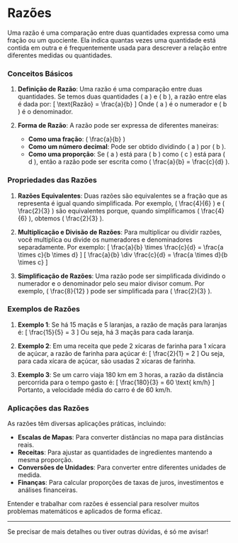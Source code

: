 # Razões 
Uma razão é uma comparação entre duas quantidades expressa como uma fração ou um quociente. Ela indica quantas vezes uma quantidade está contida em outra e é frequentemente usada para descrever a relação entre diferentes medidas ou quantidades.

### Conceitos Básicos

1. **Definição de Razão**:
   Uma razão é uma comparação entre duas quantidades. Se temos duas quantidades \( a \) e \( b \), a razão entre elas é dada por:
   \[
   \text{Razão} = \frac{a}{b}
   \]
   Onde \( a \) é o numerador e \( b \) é o denominador. 

2. **Forma de Razão**:
   A razão pode ser expressa de diferentes maneiras:
   - **Como uma fração**: \( \frac{a}{b} \)
   - **Como um número decimal**: Pode ser obtido dividindo \( a \) por \( b \).
   - **Como uma proporção**: Se \( a \) está para \( b \) como \( c \) está para \( d \), então a razão pode ser escrita como \( \frac{a}{b} = \frac{c}{d} \).

### Propriedades das Razões

1. **Razões Equivalentes**:
   Duas razões são equivalentes se a fração que as representa é igual quando simplificada. Por exemplo, \( \frac{4}{6} \) e \( \frac{2}{3} \) são equivalentes porque, quando simplificamos \( \frac{4}{6} \), obtemos \( \frac{2}{3} \).

2. **Multiplicação e Divisão de Razões**:
   Para multiplicar ou dividir razões, você multiplica ou divide os numeradores e denominadores separadamente. Por exemplo:
   \[
   \frac{a}{b} \times \frac{c}{d} = \frac{a \times c}{b \times d}
   \]
   \[
   \frac{a}{b} \div \frac{c}{d} = \frac{a \times d}{b \times c}
   \]

3. **Simplificação de Razões**:
   Uma razão pode ser simplificada dividindo o numerador e o denominador pelo seu maior divisor comum. Por exemplo, \( \frac{8}{12} \) pode ser simplificada para \( \frac{2}{3} \).

### Exemplos de Razões

1. **Exemplo 1**:
   Se há 15 maçãs e 5 laranjas, a razão de maçãs para laranjas é:
   \[
   \frac{15}{5} = 3
   \]
   Ou seja, há 3 maçãs para cada laranja.

2. **Exemplo 2**:
   Em uma receita que pede 2 xícaras de farinha para 1 xícara de açúcar, a razão de farinha para açúcar é:
   \[
   \frac{2}{1} = 2
   \]
   Ou seja, para cada xícara de açúcar, são usadas 2 xícaras de farinha.

3. **Exemplo 3**:
   Se um carro viaja 180 km em 3 horas, a razão da distância percorrida para o tempo gasto é:
   \[
   \frac{180}{3} = 60 \text{ km/h}
   \]
   Portanto, a velocidade média do carro é de 60 km/h.

### Aplicações das Razões

As razões têm diversas aplicações práticas, incluindo:

- **Escalas de Mapas**: Para converter distâncias no mapa para distâncias reais.
- **Receitas**: Para ajustar as quantidades de ingredientes mantendo a mesma proporção.
- **Conversões de Unidades**: Para converter entre diferentes unidades de medida.
- **Finanças**: Para calcular proporções de taxas de juros, investimentos e análises financeiras.

Entender e trabalhar com razões é essencial para resolver muitos problemas matemáticos e aplicados de forma eficaz.

---

Se precisar de mais detalhes ou tiver outras dúvidas, é só me avisar!